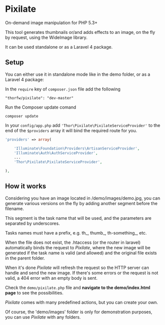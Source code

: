 Pixilate
===========

On-demand image manipulation for PHP 5.3+

This tool generates thumbnails or/and adds effects to an image, on the fly by request,
using the WideImage library.

It can be used standalone or as a Laravel 4 package.

## Setup

You can either use it in standalone mode like in the demo folder, or as a Laravel 4 package:

In the `require` key of `composer.json` file add the following

    "thorfw/pixilate": "dev-master"

Run the Composer update comand

    composer update

In your `config/app.php` add `'Thor\Pixilate\PixilateServiceProvider'` to the end of the `$providers` array
it will bind the required route for you.

```php
'providers' => array(

    'Illuminate\Foundation\Providers\ArtisanServiceProvider',
    'Illuminate\Auth\AuthServiceProvider',
    ...
    'Thor\Pixilate\PixilateServiceProvider',

),
```

## How it works

Considering you have an image located in /demo/images/demo.jpg, you can
generate various versions on the fly by adding another segment before the filename.

This segment is the task name that will be used, and the parameters are separated
by underscores.

Tasks names must have a prefix, e.g. th_, thumb_, th-something_, etc.

When the file does not exist, the .htaccess (or the router in laravel) automatically binds the request to *Pixilate*,
where the new image will be generated if the task name is valid (and allowed) and the original
file exists in the parent folder.

When it's done *Pixilate* will refresh the request so the HTTP server can handle and send the new image.
If there's some errors or the request is not valid, a 404 error with an empty body is sent.

Check the `demo/pixilate.php` file and **navigate to the demo/index.html page** to see the possibilities.

*Pixilate* comes with many predefined actions, but you can create your own.

Of course, the 'demo/images' folder is only for demonstration purposes, you can use *Pixilate* with any folders.
